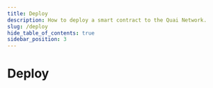 ```yaml
---
title: Deploy
description: How to deploy a smart contract to the Quai Network.
slug: /deploy
hide_table_of_contents: true
sidebar_position: 3
---
```


# Deploy